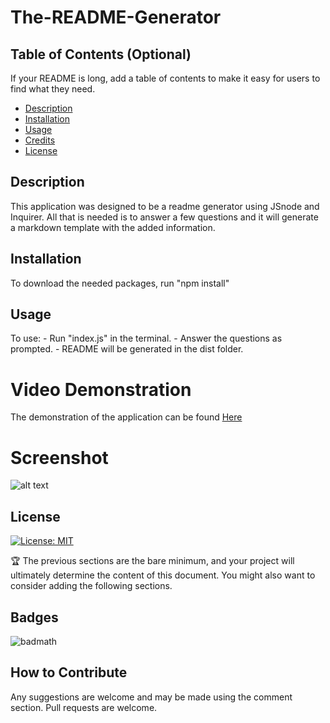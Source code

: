 # The-README-Generator

## Table of Contents (Optional)

If your README is long, add a table of contents to make it easy for users to find what they need.


- [Description](#description)
- [Installation](#installation)
- [Usage](#usage)
- [Credits](#credits)
- [License](#license)

## Description

This application was designed to be a readme generator using JSnode and Inquirer. All that is needed is to answer a few questions and it will generate a markdown template with the added information.


## Installation

To download the needed packages, run "npm install"

## Usage

To use:
    - Run "index.js" in the terminal.
    - Answer the questions as prompted.
    - README will be generated in the dist folder.

# Video Demonstration
The demonstration of the application can be found [Here](https://watch.screencastify.com/v/bRrs8IJ4Q4n4uCgbH7n1)

# Screenshot
![alt text](assets/images/screenshot.png)


## License

[![License: MIT](https://img.shields.io/badge/License-MIT-yellow.svg)](https://opensource.org/licenses/MIT)

🏆 The previous sections are the bare minimum, and your project will ultimately determine the content of this document. You might also want to consider adding the following sections.

## Badges

![badmath](https://img.shields.io/github/languages/top/nielsenjared/badmath)



## How to Contribute
Any suggestions are welcome and may be made using the comment section. Pull requests are welcome.

